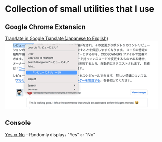 # Collection of small utilities that I use 

## Google Chrome Extension
[Translate in Google Translate (Japanese to English)](https://github.com/nyok/Utilities/tree/main/Google%20Chrome/Extensions/translateInGoogleTranslateJpToEn)
<img src="docs/screenshot_translateInGoogleTranslateJpToEn.png" alt="Screenshot" width="830">


## Console
[Yes or No](https://github.com/nyok/Utilities/tree/main/Console/YesOrNo) - Randomly displays "Yes" or "No"